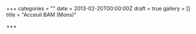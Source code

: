 +++
categories = ""
date = 2013-02-20T00:00:00Z
draft = true
gallery = []
title = "Acceuil BAM (Mons)"

+++
